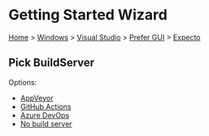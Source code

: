 <!--
GENERATED FILE - DO NOT EDIT
This file was generated by [MarkdownSnippets](https://github.com/SimonCropp/MarkdownSnippets).
Source File: /docs/mdsource/wiz/Windows_VisualStudio_Gui_Expecto.source.md
To change this file edit the source file and then run MarkdownSnippets.
-->

# Getting Started Wizard

[Home](/docs/wiz/readme.md) > [Windows](Windows.md) > [Visual Studio](Windows_VisualStudio.md) > [Prefer GUI](Windows_VisualStudio_Gui.md) > [Expecto](Windows_VisualStudio_Gui_Expecto.md)

## Pick BuildServer

Options:
 * [AppVeyor](Windows_VisualStudio_Gui_Expecto_AppVeyor.md)
 * [GitHub Actions](Windows_VisualStudio_Gui_Expecto_GitHubActions.md)
 * [Azure DevOps](Windows_VisualStudio_Gui_Expecto_AzureDevOps.md)
 * [No build server](Windows_VisualStudio_Gui_Expecto_None.md)
